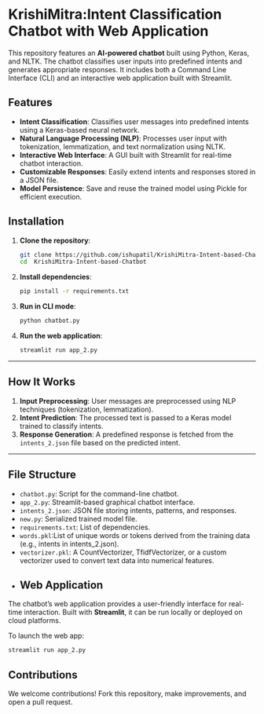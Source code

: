 # KrishiMitra:Intent Classification Chatbot with Web Application  

This repository features an **AI-powered chatbot** built using Python, Keras, and NLTK. The chatbot classifies user inputs into predefined intents and generates appropriate responses. It includes both a Command Line Interface (CLI) and an interactive web application built with Streamlit. 

## Features  

- **Intent Classification**: Classifies user messages into predefined intents using a Keras-based neural network.  
- **Natural Language Processing (NLP)**: Processes user input with tokenization, lemmatization, and text normalization using NLTK.  
- **Interactive Web Interface**: A GUI built with Streamlit for real-time chatbot interaction.  
- **Customizable Responses**: Easily extend intents and responses stored in a JSON file.  
- **Model Persistence**: Save and reuse the trained model using Pickle for efficient execution.  
## Installation  

1. **Clone the repository**:  
   ```bash  
   git clone https://github.com/ishupatil/KrishiMitra-Intent-based-Chatbot.git  
   cd  KrishiMitra-Intent-based-Chatbot
   ```  

2. **Install dependencies**:  
   ```bash  
   pip install -r requirements.txt  
   ```  

3. **Run in CLI mode**:  
   ```bash  
   python chatbot.py  
   ```  

4. **Run the web application**:  
   ```bash  
   streamlit run app_2.py  
   ```  

---

## How It Works  

1. **Input Preprocessing**: User messages are preprocessed using NLP techniques (tokenization, lemmatization).  
2. **Intent Prediction**: The processed text is passed to a Keras model trained to classify intents.  
3. **Response Generation**: A predefined response is fetched from the `intents_2.json` file based on the predicted intent.  

---

## File Structure  

- `chatbot.py`: Script for the command-line chatbot.  
- `app_2.py`: Streamlit-based graphical chatbot interface.  
- `intents_2.json`: JSON file storing intents, patterns, and responses.  
- `new.py`: Serialized trained model file.  
- `requirements.txt`: List of dependencies.
- `words.pkl`:List of unique words or tokens derived from the training data (e.g., intents in intents_2.json).
- `vectorizer.pkl`: A CountVectorizer, TfidfVectorizer, or a custom vectorizer used to convert text data into numerical features.
- ## Web Application  

The chatbot’s web application provides a user-friendly interface for real-time interaction. Built with **Streamlit**, it can be run locally or deployed on cloud platforms.  

To launch the web app:  
```bash  
streamlit run app_2.py  
```  
## Contributions  
We welcome contributions! Fork this repository, make improvements, and open a pull request.  

